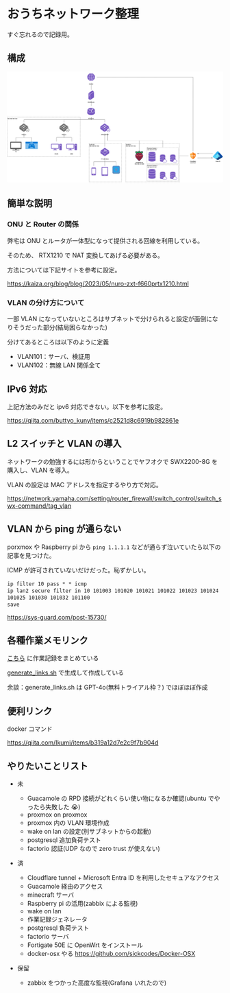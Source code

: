 ﻿# おうちネットワーク整理

すぐ忘れるので記録用。

## 構成

![](./ouchi.drawio.png)

## 簡単な説明

### ONU と Router の関係

弊宅は ONU とルータが一体型になって提供される回線を利用している。

そのため、 RTX1210 で NAT 変換してあげる必要がある。

方法については下記サイトを参考に設定。

https://kaiza.org/blog/blog/2023/05/nuro-zxt-f660prtx1210.html

### VLAN の分け方について

一部 VLAN になっていないところはサブネットで分けられると設定が面倒になりそうだった部分(結局困らなかった)

分けてあるところは以下のように定義

- VLAN101：サーバ、検証用
- VLAN102：無線 LAN 関係全て

## IPv6 対応

上記方法のみだと ipv6 対応できない。以下を参考に設定。

https://qiita.com/buttyo_kuny/items/c2521d8c6919b982861e

## L2 スイッチと VLAN の導入

ネットワークの勉強するには形からということでヤフオクで SWX2200-8G を購入し、VLAN を導入。

VLAN の設定は MAC アドレスを指定するやり方で対応。

https://network.yamaha.com/setting/router_firewall/switch_control/switch_swx-command/tag_vlan

## VLAN から ping が通らない

porxmox や Raspberry pi から `ping 1.1.1.1` などが通らず泣いていたら以下の記事を見つけた。

ICMP が許可されていないだけだった。恥ずかしい。

```config
ip filter 10 pass * * icmp
ip lan2 secure filter in 10 101003 101020 101021 101022 101023 101024 101025 101030 101032 101100
save
```

https://sys-guard.com/post-15730/

## 各種作業メモリンク

[こちら](links.md) に作業記録をまとめている

[generate_links.sh](generate_link.sh) で生成して作成している

余談：generate_links.sh は GPT-4o(無料トライアル枠？) でほぼほぼ作成

## 便利リンク

docker コマンド

https://qiita.com/Ikumi/items/b319a12d7e2c9f7b904d

## やりたいことリスト

- 未

  - Guacamole の RPD 接続がどれくらい使い物になるか確認(ubuntu でやったら失敗した 😭)
  - proxmox on proxmox
  - proxmox 内の VLAN 環境作成
  - wake on lan の設定(別サブネットからの起動)
  - postgresql 追加負荷テスト
  - factorio 認証(UDP なので zero trust が使えない)

- 済

  - Cloudflare tunnel + Microsoft Entra ID を利用したセキュアなアクセス
  - Guacamole 経由のアクセス
  - minecraft サーバ
  - Raspberry pi の活用(zabbix による監視)
  - wake on lan
  - 作業記録ジェネレータ
  - postgresql 負荷テスト
  - factorio サーバ
  - Fortigate 50E に OpenWrt をインストール
  - docker-osx やる https://github.com/sickcodes/Docker-OSX

- 保留
  - zabbix をつかった高度な監視(Grafana いれたので)
